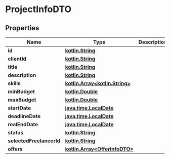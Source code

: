# ProjectInfoDTO

## Properties
Name | Type | Description | Notes
------------ | ------------- | ------------- | -------------
**id** | [**kotlin.String**](.md) |  |  [optional]
**clientId** | [**kotlin.String**](.md) |  |  [optional]
**title** | [**kotlin.String**](.md) |  |  [optional]
**description** | [**kotlin.String**](.md) |  |  [optional]
**skills** | [**kotlin.Array&lt;kotlin.String&gt;**](.md) |  |  [optional]
**minBudget** | [**kotlin.Double**](.md) |  |  [optional]
**maxBudget** | [**kotlin.Double**](.md) |  |  [optional]
**startDate** | [**java.time.LocalDate**](java.time.LocalDate.md) |  |  [optional]
**deadlineDate** | [**java.time.LocalDate**](java.time.LocalDate.md) |  |  [optional]
**realEndDate** | [**java.time.LocalDate**](java.time.LocalDate.md) |  |  [optional]
**status** | [**kotlin.String**](.md) |  |  [optional]
**selectedFreelancerId** | [**kotlin.String**](.md) |  |  [optional]
**offers** | [**kotlin.Array&lt;OfferInfoDTO&gt;**](OfferInfoDTO.md) |  |  [optional]
